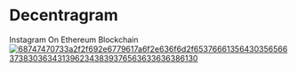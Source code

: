 # Decentragram
Instagram On Ethereum Blockchain
<a href="https://ibb.co/XxsbrVX"><img src="https://i.ibb.co/23ty15q/68747470733a2f2f692e6779617a6f2e636f6d2f653766613564303565663738303634313962343839376563633636386130.png" alt="68747470733a2f2f692e6779617a6f2e636f6d2f653766613564303565663738303634313962343839376563633636386130" border="0"></a>
